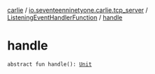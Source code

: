 [carlie](../../index.md) / [io.seventeenninetyone.carlie.tcp_server](../index.md) / [ListeningEventHandlerFunction](index.md) / [handle](./handle.md)

# handle

`abstract fun handle(): `[`Unit`](https://kotlinlang.org/api/latest/jvm/stdlib/kotlin/-unit/index.html)